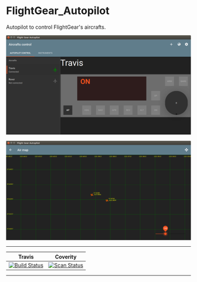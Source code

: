# FlightGear_Autopilot

Autopilot to control FlightGear's aircrafts.

![Main window screenshot](doc/images/main_window.png)

![Air map screenshot](doc/images/map.png)

-----------------------------------------

| Travis | Coverity |
|--------|----------|
|[![Build Status](https://travis-ci.org/approximator/FlightGear_Autopilot.svg?branch=master)](https://travis-ci.org/approximator/FlightGear_Autopilot) | [![Scan Status](https://scan.coverity.com/projects/4231/badge.svg)](https://scan.coverity.com/projects/4231) |

-----------------------------------------
